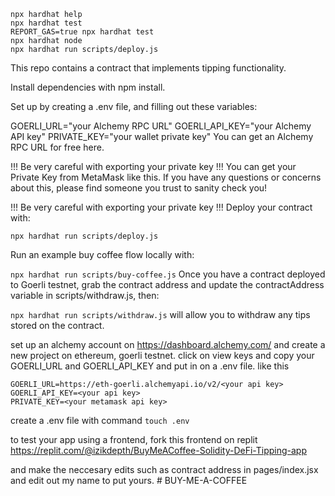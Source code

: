 
```shell
npx hardhat help
npx hardhat test
REPORT_GAS=true npx hardhat test
npx hardhat node
npx hardhat run scripts/deploy.js
```
This repo contains a contract that implements tipping functionality.

Install dependencies with npm install.

Set up by creating a .env file, and filling out these variables:

GOERLI_URL="your Alchemy RPC URL"
GOERLI_API_KEY="your Alchemy API key"
PRIVATE_KEY="your wallet private key"
You can get an Alchemy RPC URL for free here.

!!! Be very careful with exporting your private key !!!
You can get your Private Key from MetaMask like this. If you have any questions or concerns about this, please find someone you trust to sanity check you!

!!! Be very careful with exporting your private key !!!
Deploy your contract with:

``npx hardhat run scripts/deploy.js``

Run an example buy coffee flow locally with:

``npx hardhat run scripts/buy-coffee.js``
Once you have a contract deployed to Goerli testnet, grab the contract address and update the contractAddress variable in scripts/withdraw.js, then:

``npx hardhat run scripts/withdraw.js``
will allow you to withdraw any tips stored on the contract.

set up an alchemy account on https://dashboard.alchemy.com/ and create a new project on ethereum, goerli testnet. click on view keys and copy your GOERLI_URL and GOERLI_API_KEY and put in on a .env file. 
like this
```
GOERLI_URL=https://eth-goerli.alchemyapi.io/v2/<your api key>
GOERLI_API_KEY=<your api key>
PRIVATE_KEY=<your metamask api key>
```

create a .env file with command ``touch .env``

to test your app using a frontend, fork this frontend on replit
https://replit.com/@izikdepth/BuyMeACoffee-Solidity-DeFi-Tipping-app

and make the neccesary edits such as contract address in pages/index.jsx and edit out my name to put yours. # BUY-ME-A-COFFEE

